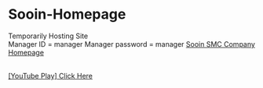 # Sooin-Homepage

Temporarily Hosting Site</br>
Manager ID = manager
Manager password = manager
<a href="http://imds39.cafe24.com/"> Sooin SMC Company Homepage </a></br></br>

<a href="https://www.youtube.com/watch?v=LT53Ld6adFs&list=PLqOZPJ7R__lmP1_jeBIpzkP39Z19Uigjs&index=2">[YouTube Play] Click Here</a></br>
